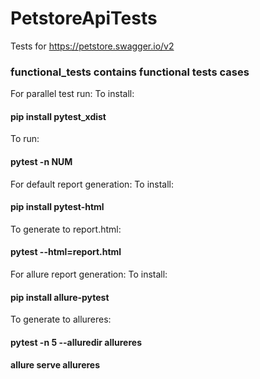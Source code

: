 # PetstoreApiTests

Tests for https://petstore.swagger.io/v2
### functional_tests contains functional tests cases 
For parallel test run:
To install:
#### pip install pytest_xdist
To run:
#### pytest -n NUM
For default report generation:
To install:
#### pip install pytest-html
To generate to report.html:
#### pytest --html=report.html
For allure report generation:
To install:
#### pip install allure-pytest
To generate to allureres:
#### pytest -n 5 --alluredir allureres
#### allure serve allureres
